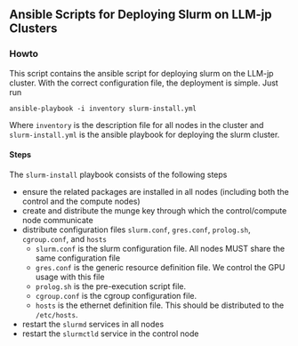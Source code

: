 ## Ansible Scripts for Deploying Slurm on LLM-jp Clusters

### Howto
This script contains the ansible script for deploying slurm on the LLM-jp cluster. With the correct configuration file, the deployment is simple. Just run
```
ansible-playbook -i inventory slurm-install.yml
```
Where `inventory` is the description file for all nodes in the cluster and `slurm-install.yml` is the ansible playbook for deploying the slurm cluster.

#### Steps
The `slurm-install` playbook consists of the following steps
- ensure the related packages are installed in all nodes (including both the control and the compute nodes)
- create and distribute the munge key through which the control/compute node communicate
- distribute configuration files `slurm.conf`, `gres.conf`, `prolog.sh`, `cgroup.conf`, and `hosts`
  - `slurm.conf` is the slurm configuration file. All nodes MUST share the same configuration file
  - `gres.conf` is the generic resource definition file. We control the GPU usage with this file
  - `prolog.sh` is the pre-execution script file.
  - `cgroup.conf` is the cgroup configuration file.
  - `hosts` is the ethernet definition file. This should be distributed to the `/etc/hosts`.
- restart the `slurmd` services in all nodes
- restart the `slurmctld` service in the control node


  
     
